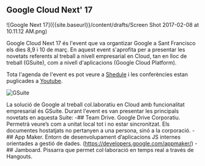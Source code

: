 ## Google Cloud Next' 17
![Google Next 17]({{site.baseurl}}/content/drafts/Screen Shot 2017-02-08 at 10.11.12 AM.png)

Google Cloud Next 17 és l'event que va organtizar Google a Sant Francisco els dies 8,9 i 10 de març. En aquest event s'aprofita per a presentar les novetats referents al treball a nivell empresarial en Cloud, tan en lloc de treball (GSuite), com a nivell d'aplicacions (Google Cloud Platform).

Tota l'agenda de l'event es pot veure a [Shedule](https://cloudnext.withgoogle.com/schedule) i les conferències estan puglicades a [Youtube](https://www.youtube.com/playlist?list=PLIivdWyY5sqI8RuUibiH8sMb1ExIw0lAR.). 


![GSuite]({{site.baseurl}}/content/drafts/Imatge1.png)

La solució de Google al treball col.laboratiu en Cloud amb funcionalitat empresarial és GSuite. Durant l'event es van presentar les principals novetats en aquesta Suite:
-## Team Drive. Google Drive Corporatiu. Permetrà veure’s com a unitat local tot i no estar sincronitzat. Els documentes hostatjats no pertanyen a una persona, sinó a la corporació.
-## App Maker. Entorn de desenvolupament d’aplicacions JS internes orientades a gestió de dades. (https://developers.google.com/appmaker/)
-## Jamboard. Pissarra que permet col·laboració en temps real a través de Hangouts.

